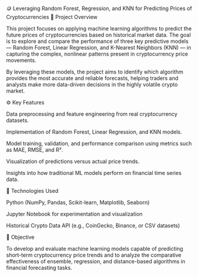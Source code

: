 🪙 Leveraging Random Forest, Regression, and KNN for Predicting Prices of Cryptocurrencies
📘 Project Overview

This project focuses on applying machine learning algorithms to predict the future prices of cryptocurrencies based on historical market data. The goal is to explore and compare the performance of three key predictive models — Random Forest, Linear Regression, and K-Nearest Neighbors (KNN) — in capturing the complex, nonlinear patterns present in cryptocurrency price movements.

By leveraging these models, the project aims to identify which algorithm provides the most accurate and reliable forecasts, helping traders and analysts make more data-driven decisions in the highly volatile crypto market.

⚙️ Key Features

Data preprocessing and feature engineering from real cryptocurrency datasets.

Implementation of Random Forest, Linear Regression, and KNN models.

Model training, validation, and performance comparison using metrics such as MAE, RMSE, and R².

Visualization of predictions versus actual price trends.

Insights into how traditional ML models perform on financial time series data.

🧰 Technologies Used

Python (NumPy, Pandas, Scikit-learn, Matplotlib, Seaborn)

Jupyter Notebook for experimentation and visualization

Historical Crypto Data API (e.g., CoinGecko, Binance, or CSV datasets)

🎯 Objective

To develop and evaluate machine learning models capable of predicting short-term cryptocurrency price trends and to analyze the comparative effectiveness of ensemble, regression, and distance-based algorithms in financial forecasting tasks.
